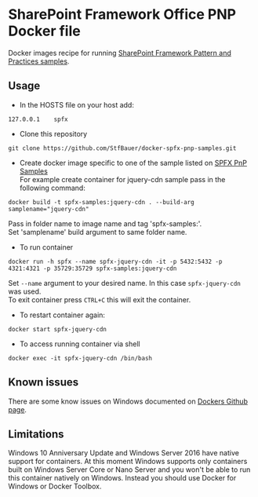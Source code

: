 # SharePoint Framework Office PNP Docker file

Docker images recipe for running [SharePoint Framework Pattern and Practices samples](https://github.com/SharePoint/sp-dev-fx-webparts).  


## Usage

- In the HOSTS file on your host add:
```
127.0.0.1    spfx
```
- Clone this repository
```
git clone https://github.com/StfBauer/docker-spfx-pnp-samples.git
```

- Create docker image specific to one of the sample listed on [SPFX PnP Samples](https://github.com/SharePoint/sp-dev-fx-webparts/tree/master/samples)  
For example create container for jquery-cdn sample pass in the following command: 
```  
docker build -t spfx-samples:jquery-cdn . --build-arg samplename="jquery-cdn"  
```  
Pass in folder name to image name and tag 'spfx-samples:<SPFX PnP Sample Foldername>'.  
Set 'samplename' build argument to same folder name.
- To run container  
```  
docker run -h spfx --name spfx-jquery-cdn -it -p 5432:5432 -p 4321:4321 -p 35729:35729 spfx-samples:jquery-cdn
```
Set ```--name``` argument to your desired name. In this case ```spfx-jquery-cdn``` was used.  
To exit container press ```CTRL+C``` this will exit the container.
- To restart container again:  
```
docker start spfx-jquery-cdn
```
- To access running container via shell  
```
docker exec -it spfx-jquery-cdn /bin/bash
```


## Known issues
There are some know issues on Windows documented on [Dockers Github page](https://github.com/docker/kitematic/wiki/Common-Issues-and-Fixes#windows-10).

## Limitations
Windows 10 Anniversary Update and Windows Server 2016 have native support for containers. At this moment Windows supports only containers built on Windows Server Core or Nano Server and you won't be able to run this container natively on Windows. Instead you should use Docker for Windows or Docker Toolbox.
